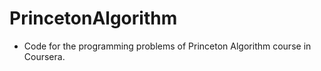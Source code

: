 # PrincetonAlgorithm
- Code for the programming problems of Princeton Algorithm course in Coursera.
